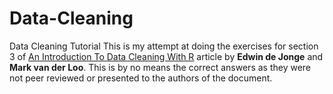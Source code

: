 # Data-Cleaning
Data Cleaning Tutorial
This is my attempt at doing the exercises for section 3 of 
[An Introduction To Data Cleaning With R](http://cran.r-project.org/doc/contrib/de_Jonge+van_der_Loo-Introduction_to_data_cleaning_with_R.pdf) article by **Edwin de Jonge** and **Mark van der Loo**. 
This is by no means the correct answers as they were not peer reviewed or presented to the authors of the document.
